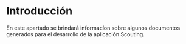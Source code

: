 # Introducción
En este apartado se brindará informacíon sobre algunos documentos generados para el desarrollo de la aplicación Scouting.
